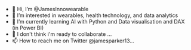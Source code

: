 - 👋 Hi, I’m @JamesInnowearable
- 👀 I’m interested in wearables, health technology, and data analytics
- 🌱 I’m currently learning AI with Python and Data visualisation and DAX (in Power BI)
- 💞️ I don't think i'm ready to collaborate ...
- 📫 How to reach me on Twitter @jamesparker13...

<!---
JamesInnowearable/JamesInnowearable is a ✨ special ✨ repository because its `README.md` (this file) appears on your GitHub profile.
You can click the Preview link to take a look at your changes.
--->
